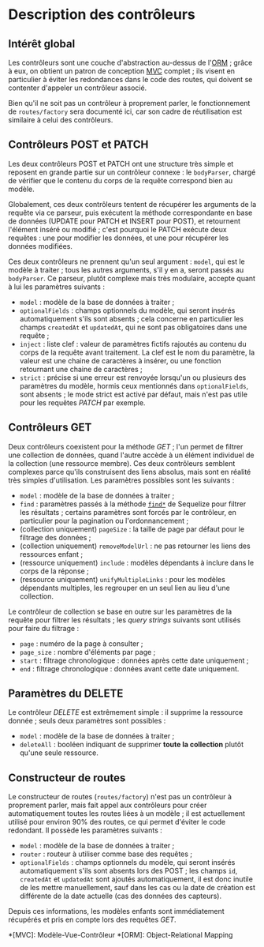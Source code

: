 # Description des contrôleurs

## Intérêt global

Les contrôleurs sont une couche d'abstraction au-dessus de l'[ORM]((https://fr.wikipedia.org/wiki/Mapping_objet-relationnel)) ; grâce à eux, on obtient un patron de conception [MVC](https://fr.wikipedia.org/wiki/Mod%C3%A8le-vue-contr%C3%B4leur) complet ; ils visent en particulier à éviter les redondances dans le code des routes, qui doivent se contenter d'appeler un contrôleur associé.

Bien qu'il ne soit pas un contrôleur à proprement parler, le fonctionnement de `routes/factory` sera documenté ici, car son cadre de réutilisation est similaire à celui des contrôleurs.

## Contrôleurs POST et PATCH

Les deux contrôleurs POST et PATCH ont une structure très simple et reposent en grande partie sur un contrôleur connexe : le `bodyParser`, chargé de vérifier que le contenu du corps de la requête correspond bien au modèle.

Globalement, ces deux contrôleurs tentent de récupérer les arguments de la requête via ce parseur, puis exécutent la méthode correspondante en base de données (UPDATE pour PATCH et INSERT pour POST), et retournent l'élément inséré ou modifié ; c'est pourquoi le PATCH exécute deux requêtes : une pour modifier les données, et une pour récupérer les données modifiées.

Ces deux contrôleurs ne prennent qu'un seul argument : `model`, qui est le modèle à traiter ; tous les autres arguments, s'il y en a, seront passés au `bodyParser`. Ce parseur, plutôt complexe mais très modulaire, accepte quant à lui les paramètres suivants :

- `model` : modèle de la base de données à traiter ;
- `optionalFields` : champs optionnels du modèle, qui seront insérés automatiquement s'ils sont absents ; cela concerne en particulier les champs `createdAt` et `updatedAt`, qui ne sont pas obligatoires dans une requête ;
- `inject` : liste clef : valeur de paramètres fictifs rajoutés au contenu du corps de la requête avant traitement. La clef est le nom du paramètre, la valeur est une chaine de caractères à insérer, ou une fonction retournant une chaine de caractères ;
- `strict` : précise si une erreur est renvoyée lorsqu'un ou plusieurs des paramètres du modèle, hormis ceux mentionnés dans `optionalFields`, sont absents ; le mode strict est activé par défaut, mais n'est pas utile pour les requêtes *PATCH* par exemple.

## Contrôleurs GET

Deux contrôleurs coexistent pour la méthode *GET* ; l'un permet de filtrer une collection de données, quand l'autre accède à un élément individuel de la collection (une ressource membre). Ces deux contrôleurs semblent complexes parce qu'ils construisent des liens absolus, mais sont en réalité très simples d'utilisation. Les paramètres possibles sont les suivants :

- `model` : modèle de la base de données à traiter ;
- `find` : paramètres passés à la méthode [`find*`](https://sequelize.org/v5/class/lib/model.js~Model.html#static-method-findAll) de Sequelize pour filtrer les résultats ; certains paramètres sont forcés par le contrôleur, en particulier pour la pagination ou l'ordonnancement ;
- (collection uniquement) `pageSize` : la taille de page par défaut pour le filtrage des données ;
- (collection uniquement) `removeModelUrl` : ne pas retourner les liens des ressources enfant ;
- (ressource uniquement) `include` : modèles dépendants à inclure dans le corps de la réponse ;
- (ressource uniquement) `unifyMultipleLinks` : pour les modèles dépendants multiples, les regrouper en un seul lien au lieu d'une collection.

Le contrôleur de collection se base en outre sur les paramètres de la requête pour filtrer les résultats ; les *query strings* suivants sont utilisés pour faire du filtrage :

- `page` : numéro de la page à consulter ;
- `page_size` : nombre d'éléments par page ;
- `start` : filtrage chronologique : données après cette date uniquement ;
- `end` : filtrage chronologique : données avant cette date uniquement.

## Paramètres du DELETE

Le contrôleur *DELETE* est extrêmement simple : il supprime la ressource donnée ; seuls deux paramètres sont possibles :

- `model` : modèle de la base de données à traiter ;
- `deleteAll` : booléen indiquant de supprimer **toute la collection** plutôt qu'une seule ressource.

## Constructeur de routes

Le constructeur de routes (`routes/factory`) n'est pas un contrôleur à proprement parler, mais fait appel aux contrôleurs pour créer automatiquement toutes les routes liées à un modèle ; il est actuellement utilisé pour environ 90% des routes, ce qui permet d'éviter le code redondant. Il possède les paramètres suivants :

- `model` : modèle de la base de données à traiter ;
- `router` : routeur à utiliser comme base des requêtes ;
- `optionalFields` : champs optionnels du modèle, qui seront insérés automatiquement s'ils sont absents lors des POST ; les champs `id`, `createdAt` et `updatedAt` sont ajoutés automatiquement, il est donc inutile de les mettre manuellement, sauf dans les cas ou la date de création est différente de la date actuelle (cas des données des capteurs).

Depuis ces informations, les modèles enfants sont immédiatement récupérés et pris en compte lors des requêtes *GET*.

*[MVC]: Modèle-Vue-Contrôleur
*[ORM]: Object-Relational Mapping